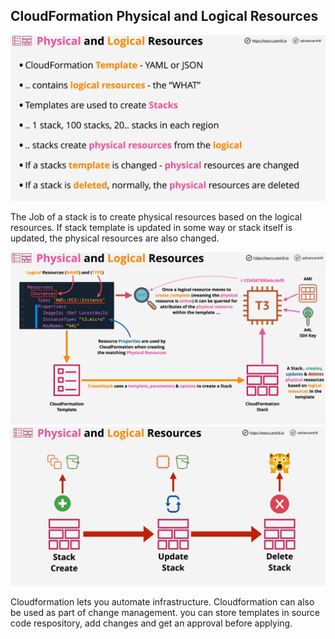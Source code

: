 ## CloudFormation Physical and Logical Resources

![Template](./images/image-1.png)

The Job of a stack is to create physical resources based on the logical resources.
If stack template is updated in some way or stack itself is updated, the physical resources are also changed.

![Architecture](./images/image-2.png)
![Architecture](./images/image-3.png)

Cloudformation lets you automate infrastructure.
Cloudformation can also be used as part of change management. you can store templates in source code respository, add changes and get an approval before applying.